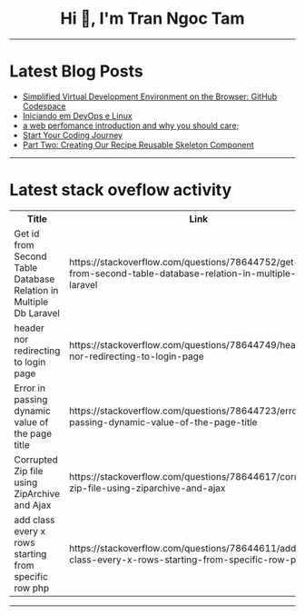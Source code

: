<h1 align="center">Hi 👋, I'm Tran Ngoc Tam</h1>

---

# Latest Blog Posts 
<!-- BLOG-POST-LIST:START -->
- [Simplified Virtual Development Environment on the Browser: GitHub Codespace](https://dev.to/paschalogu/simplified-virtual-development-environment-on-the-browser-github-codespace-1lab)
- [Iniciando em DevOps e Linux](https://dev.to/ebagabe/iniciando-em-devops-e-linux-22l8)
- [a web perfomance introduction and why you should care;](https://dev.to/nosylasairaf/web-perfomance-and-why-you-should-care-4n8j)
- [Start Your Coding Journey](https://dev.to/gigo_dev/start-your-coding-journey-1egp)
- [Part Two: Creating Our Recipe Reusable Skeleton Component](https://dev.to/topeogunleye/part-two-creating-our-recipe-reusable-skeleton-component-cgj)
<!-- BLOG-POST-LIST:END -->

---

# Latest stack oveflow activity
<table>
  <tr><th>Title</th><th>Link</th></tr>
  <!-- STACKOVERFLOW:START --><tr><td>Get id from Second Table Database Relation in Multiple Db Laravel</td><td>https://stackoverflow.com/questions/78644752/get-id-from-second-table-database-relation-in-multiple-db-laravel</td></tr><tr><td>header nor redirecting to login page</td><td>https://stackoverflow.com/questions/78644749/header-nor-redirecting-to-login-page</td></tr><tr><td>Error in passing dynamic value of the page title</td><td>https://stackoverflow.com/questions/78644723/error-in-passing-dynamic-value-of-the-page-title</td></tr><tr><td>Corrupted Zip file using ZipArchive and Ajax</td><td>https://stackoverflow.com/questions/78644617/corrupted-zip-file-using-ziparchive-and-ajax</td></tr><tr><td>add class every x rows starting from specific row php</td><td>https://stackoverflow.com/questions/78644611/add-class-every-x-rows-starting-from-specific-row-php</td></tr><!-- STACKOVERFLOW:END -->
</table>

---


